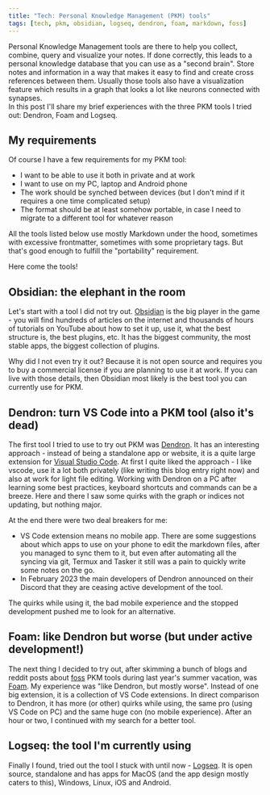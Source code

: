 ```yaml
---
title: "Tech: Personal Knowledge Management (PKM) tools"
tags: [tech, pkm, obsidian, logseq, dendron, foam, markdown, foss]
---
```

Personal Knowledge Management tools are there to help you collect, combine, query and visualize your notes. If done correctly, this leads to a personal knowledge database that you can use as a "second brain". Store notes and information in a way that makes it easy to find and create cross references between them. Usually those tools also have a visualization feature which results in a graph that looks a lot like neurons connected with synapses.  
In this post I'll share my brief experiences with the three PKM tools I tried out: Dendron, Foam and Logseq.

## My requirements
Of course I have a few requirements for my PKM tool:
* I want to be able to use it both in private and at work
* I want to use on my PC, laptop and Android phone
* The work should be synched between devices (but I don't mind if it requires a one time complicated setup)
* The format should be at least somehow portable, in case I need to migrate to a different tool for whatever reason

All the tools listed below use mostly Markdown under the hood, sometimes with excessive frontmatter, sometimes with some proprietary tags. But that's good enough to fulfill the "portability" requirement.

Here come the tools!

## Obsidian: the elephant in the room
Let's start with a tool I did not try out. [Obsidian](https://obsidian.md/) is the big player in the game - you will find hundreds of articles on the internet and thousands of hours of tutorials on YouTube about how to set it up, use it, what the best structure is, the best plugins, etc. It has the biggest community, the most stable apps, the biggest collection of plugins.

Why did I not even try it out? Because it is not open source and requires you to buy a commercial license if you are planning to use it at work. If you can live with those details, then Obsidian most likely is the best tool you can currently use for PKM.

## Dendron: turn VS Code into a PKM tool (also it's dead)
The first tool I tried to use to try out PKM was [Dendron](https://www.dendron.so/). It has an interesting approach - instead of being a standalone app or website, it is a quite large extension for [Visual Studio Code](https://code.visualstudio.com/). At first I quite liked the approach - I like vscode, use it a lot both privately (like writing this blog entry right now) and also at work for light file editing. Working with Dendron on a PC after learning some best practices, keyboard shortcuts and commands can be a breeze. Here and there I saw some quirks with the graph or indices not updating, but nothing major.

At the end there were two deal breakers for me:
* VS Code extension means no mobile app. There are some suggestions about which apps to use on your phone to edit the markdown files, after you managed to sync them to it, but even after automating all the syncing via git, Termux and Tasker it still was a pain to quickly write some notes on the go.
* In February 2023 the main developers of Dendron announced on their Discord that they are ceasing active development of the tool.

The quirks while using it, the bad mobile experience and the stopped development pushed me to look for an alternative.

## Foam: like Dendron but worse (but under active development!)
The next thing I decided to try out, after skimming a bunch of blogs and reddit posts about [foss](https://en.wikipedia.org/wiki/Free_and_open-source_software) PKM tools during last year's summer vacation, was [Foam](https://foambubble.github.io/foam/). My experience was "like Dendron, but mostly worse". Instead of one big extension, it is a collection of VS Code extensions. In direct comparison to Dendron, it has more (or other) quirks while using, the same pro (using VS Code on PC) and the same huge con (no mobile experience). After an hour or two, I continued with my search for a better tool.

## Logseq: the tool I'm currently using
Finally I found, tried out the tool I stuck with until now - [Logseq](https://logseq.com/). It is open source, standalone and has apps for MacOS (and the app design mostly caters to this), Windows, Linux, iOS and Android.
